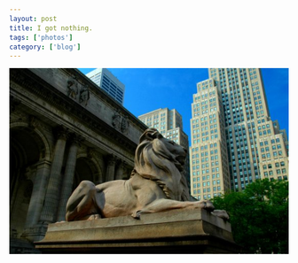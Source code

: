 ```yaml
---
layout: post
title: I got nothing.
tags: ['photos']
category: ['blog']
---
```



![Lion :: Nikon D70 : 1/320s : f/8 : ISO 200](/media/2005/06/lion.jpg)


